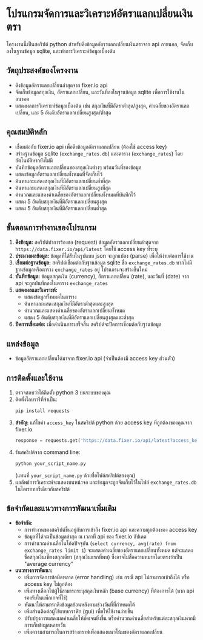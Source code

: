 # โปรแกรมจัดการและวิเคราะห์อัตราแลกเปลี่ยนเงินตรา

โครงงานนี้เป็นสคริปต์ python สำหรับดึงข้อมูลอัตราแลกเปลี่ยนเงินตราจาก api ภายนอก, จัดเก็บลงในฐานข้อมูล sqlite, และทำการวิเคราะห์ข้อมูลเบื้องต้น

## วัตถุประสงค์ของโครงงาน

*   ดึงข้อมูลอัตราแลกเปลี่ยนล่าสุดจาก fixer.io api
*   จัดเก็บข้อมูลสกุลเงิน, อัตราแลกเปลี่ยน, และวันที่ลงในฐานข้อมูล sqlite เพื่อการใช้งานในอนาคต
*   แสดงผลการวิเคราะห์ข้อมูลเบื้องต้น เช่น สกุลเงินที่มีอัตราต่ำสุด/สูงสุด, ค่าเฉลี่ยของอัตราแลกเปลี่ยน, และ 5 อันดับอัตราแลกเปลี่ยนสูงสุด/ต่ำสุด

## คุณสมบัติหลัก

*   เชื่อมต่อกับ fixer.io api เพื่อดึงข้อมูลอัตราแลกเปลี่ยน (ต้องใช้ access key)
*   สร้างฐานข้อมูล sqlite (`exchange_rates.db`) และตาราง (`exchange_rates`) โดยอัตโนมัติหากยังไม่มี
*   บันทึกข้อมูลอัตราแลกเปลี่ยนของสกุลเงินต่างๆ พร้อมวันที่ของข้อมูล
*   แสดงข้อมูลอัตราแลกเปลี่ยนทั้งหมดที่จัดเก็บไว้
*   ค้นหาและแสดงสกุลเงินที่มีอัตราแลกเปลี่ยนต่ำที่สุด
*   ค้นหาและแสดงสกุลเงินที่มีอัตราแลกเปลี่ยนสูงที่สุด
*   คำนวณและแสดงค่าเฉลี่ยของอัตราแลกเปลี่ยนทั้งหมดที่บันทึกไว้
*   แสดง 5 อันดับสกุลเงินที่มีอัตราแลกเปลี่ยนสูงสุด
*   แสดง 5 อันดับสกุลเงินที่มีอัตราแลกเปลี่ยนต่ำสุด

## ขั้นตอนการทำงานของโปรแกรม

1.  **ดึงข้อมูล:** สคริปต์ทำการร้องขอ (request) ข้อมูลอัตราแลกเปลี่ยนล่าสุดจาก `https://data.fixer.io/api/latest` โดยใช้ access key ที่ระบุ
2.  **ประมวลผลข้อมูล:** ข้อมูลที่ได้รับในรูปแบบ json จะถูกแปลง (parse) เพื่อให้ง่ายต่อการใช้งาน
3.  **เชื่อมต่อฐานข้อมูล:** สคริปต์เชื่อมต่อกับฐานข้อมูล sqlite ชื่อ `exchange_rates.db` หากไม่มีฐานข้อมูลหรือตาราง `exchange_rates` อยู่ โปรแกรมจะสร้างขึ้นใหม่
4.  **บันทึกข้อมูล:** ข้อมูลสกุลเงิน (currency), อัตราแลกเปลี่ยน (rate), และวันที่ (date) จาก api จะถูกบันทึกลงในตาราง `exchange_rates`
5.  **แสดงผลและวิเคราะห์:**
    *   แสดงข้อมูลทั้งหมดในตาราง
    *   ค้นหาและแสดงสกุลเงินที่มีอัตราต่ำสุดและสูงสุด
    *   คำนวณและแสดงค่าเฉลี่ยของอัตราแลกเปลี่ยนทั้งหมด
    *   แสดง 5 อันดับสกุลเงินที่มีอัตราแลกเปลี่ยนสูงสุดและต่ำสุด
6.  **ปิดการเชื่อมต่อ:** เมื่อดำเนินการเสร็จสิ้น สคริปต์จะปิดการเชื่อมต่อกับฐานข้อมูล

## แหล่งข้อมูล

*   ข้อมูลอัตราแลกเปลี่ยนได้มาจาก fixer.io api (จำเป็นต้องมี access key ส่วนตัว)

## การติดตั้งและใช้งาน

1.  ตรวจสอบว่าได้ติดตั้ง python 3 บนระบบของคุณ
2.  ติดตั้งไลบรารีที่จำเป็น:
    ```bash
    pip install requests
    ```
3.  **สำคัญ:** แก้ไขค่า `access_key` ในสคริปต์ python ด้วย access key ที่ถูกต้องของคุณจาก fixer.io
    ```python
    response = requests.get('https://data.fixer.io/api/latest?access_key=your_actual_access_key')
    ```
4.  รันสคริปต์จาก command line:
    ```bash
    python your_script_name.py
    ```
    (แทนที่ `your_script_name.py` ด้วยชื่อไฟล์สคริปต์ของคุณ)
5.  ผลลัพธ์การวิเคราะห์จะแสดงบนหน้าจอ และข้อมูลจะถูกจัดเก็บไว้ในไฟล์ `exchange_rates.db` ในไดเรกทอรีเดียวกับสคริปต์

## ข้อจำกัดและแนวทางการพัฒนาเพิ่มเติม

*   **ข้อจำกัด:**
    *   การทำงานของสคริปต์ขึ้นอยู่กับการเข้าถึง fixer.io api และความถูกต้องของ access key
    *   ข้อมูลที่ได้จะเป็นข้อมูลล่าสุด ณ เวลาที่ api ของ fixer.io อัปเดต
    *   การคำนวณค่าเฉลี่ยในโค้ดปัจจุบัน (`select currency, avg(rate) from exchange_rates limit 1`) จะแสดงค่าเฉลี่ยของอัตราแลกเปลี่ยนทั้งหมด แต่จะแสดงชื่อสกุลเงินเพียงสกุลเดียว (สกุลเงินแรกที่พบ) ซึ่งอาจไม่สื่อความหมายโดยตรงว่าเป็น "average currency"
*   **แนวทางการพัฒนา:**
    *   เพิ่มการจัดการข้อผิดพลาด (error handling) เช่น กรณี api ไม่สามารถเข้าถึงได้ หรือ access key ไม่ถูกต้อง
    *   เพิ่มทางเลือกให้ผู้ใช้สามารถระบุสกุลเงินหลัก (base currency) ที่ต้องการได้ (หาก api รองรับในแพ็กเกจที่ใช้)
    *   พัฒนาให้สามารถดึงข้อมูลย้อนหลังตามช่วงวันที่ที่กำหนดได้
    *   เพิ่มส่วนติดต่อผู้ใช้แบบกราฟิก (gui) เพื่อให้ใช้งานง่ายขึ้น
    *   ปรับปรุงการแสดงผลค่าเฉลี่ยให้ชัดเจนยิ่งขึ้น หรือคำนวณค่าเฉลี่ยสำหรับแต่ละสกุลเงินหากมีการเก็บข้อมูลหลายวัน
    *   เพิ่มความสามารถในการสร้างกราฟเพื่อแสดงแนวโน้มของอัตราแลกเปลี่ยน

